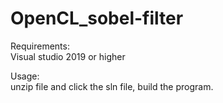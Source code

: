 # OpenCL_sobel-filter  
  
Requirements:  
Visual studio 2019 or higher  
  
Usage:  
unzip file and click the sln file, build the program. 
